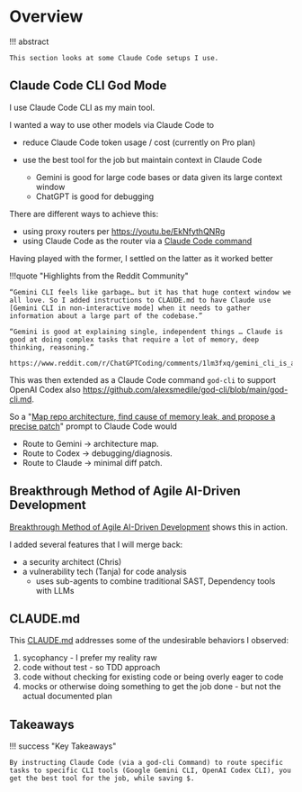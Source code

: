 # Overview

!!! abstract 

    This section looks at some Claude Code setups I use.



## Claude Code CLI God Mode

I use Claude Code CLI as my main tool. 

I wanted a way to use other models via Claude Code to 

- reduce Claude Code token usage / cost (currently on Pro plan)
- use the best tool for the job but maintain context in Claude Code

    - Gemini is good for large code bases or data given its large context window
    - ChatGPT is good for debugging 

There are different ways to achieve this:

- using proxy routers per https://youtu.be/EkNfythQNRg
- using Claude Code as the router via a [Claude Code command](https://github.com/alexsmedile/god-cli/blob/main/god-cli.md)

Having played with the former, I settled on the latter as it worked better 



!!!quote "Highlights from the Reddit Community"

    “Gemini CLI feels like garbage… but it has that huge context window we all love. So I added instructions to CLAUDE.md to have Claude use [Gemini CLI in non‑interactive mode] when it needs to gather information about a large part of the codebase.” 

    “Gemini is good at explaining single, independent things … Claude is good at doing complex tasks that require a lot of memory, deep thinking, reasoning.” 

    https://www.reddit.com/r/ChatGPTCoding/comments/1lm3fxq/gemini_cli_is_awesome_but_only_when_you_make


This was then extended as a Claude Code command `god-cli` to support OpenAI Codex also
https://github.com/alexsmedile/god-cli/blob/main/god-cli.md.

So a "[Map repo architecture, find cause of memory leak, and propose a precise patch](https://github.com/alexsmedile/god-cli/blob/main/TEST.md#test-3--multi-agent-sequence)" prompt to Claude Code would 

- Route to Gemini → architecture map.
- Route to Codex → debugging/diagnosis.
- Route to Claude → minimal diff patch.


## Breakthrough Method of Agile AI-Driven Development

[Breakthrough Method of Agile AI-Driven Development](./swe_redux.md) shows this in action.

I added several features that I will merge back:

- a security architect (Chris)
- a vulnerability tech (Tanja) for code analysis
  - uses sub-agents to combine traditional SAST, Dependency tools with LLMs


## CLAUDE.md

This [CLAUDE.md](https://gist.githubusercontent.com/dwillitzer/d3d103b850a1ef8ddc14e9b5d99a46f1/raw/3ae752ac06e4c6c07e81d38b98bc566887a58f3b/claude_development_policy.md) addresses some of the undesirable behaviors I observed:

1. sycophancy - I prefer my reality raw 
2. code without test - so TDD approach
3. code without checking for existing code or being overly eager to code
4. mocks or otherwise doing something to get the job done - but not the actual documented plan





## Takeaways
  
!!! success "Key Takeaways"

    By instructing Claude Code (via a god-cli Command) to route specific tasks to specific CLI tools (Google Gemini CLI, OpenAI Codex CLI), you get the best tool for the job, while saving $.